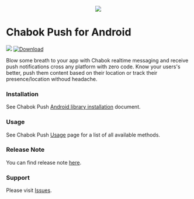 <p align="center"> 
  <img src="https://github.com/chabok-io/chabok-assets/blob/master/sdk-logo/Android.svg">
</p>

# Chabok Push for Android
<a href='https://bintray.com/chabok/chabok-repo/com.adpdigital.push?source=watch' alt='Get automatic notifications about new "com.adpdigital.push" versions'><img src='https://www.bintray.com/docs/images/bintray_badge_color.png'></a>
[ ![Download](https://api.bintray.com/packages/chabok/chabok-repo/com.adpdigital.push/images/download.svg) ](https://bintray.com/chabok/chabok-repo/com.adpdigital.push/_latestVersion)

Blow some breath to your app with Chabok realtime messaging and receive push notifications cross any platform with zero code.
Know your users's better, push them content based on their location or track their presence/location withoud headache.


### Installation
See Chabok Push [Android library installation](https://doc.chabok.io/android/sdk-setup.html#%DB%B1--%D9%86%D8%B5%D8%A8-%DA%A9%D8%AA%D8%A7%D8%A8%D8%AE%D8%A7%D9%86%D9%87) document.


### Usage
See Chabok Push [Usage](https://doc.chabok.io/android/sdk-setup.html#%DB%B3--%D9%85%D9%82%D8%AF%D8%A7%D8%B1%D8%AF%D9%87%DB%8C-%D8%A7%D9%88%D9%84%DB%8C%D9%87-initialize) page for a list of all available methods.


### Release Note
You can find release note [here](https://doc.chabok.io/android/release-note.html).


### Support
Please visit [Issues](https://github.com/chabok-io/chabok-client-android/issues).
